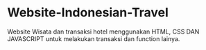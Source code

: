 # Website-Indonesian-Travel
Website Wisata dan transaksi hotel menggunakan HTML, CSS DAN JAVASCRIPT untuk melakukan transaksi dan function lainya.
